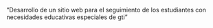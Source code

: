 “Desarrollo de un sitio web para el seguimiento de los estudiantes con necesidades educativas especiales de gti”
